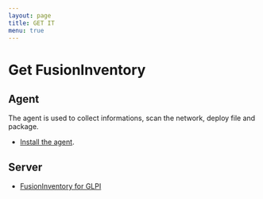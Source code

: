 ```yaml
---
layout: page
title: GET IT
menu: true
---
```


# Get FusionInventory

## Agent

The agent is used to collect informations, scan the network, deploy file and package.

* [Install the agent](/documentation/documentation/agent/installation.html).

## Server

* [FusionInventory for GLPI](/documentation/documentation/fi4g/installation.html)

